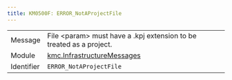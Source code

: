```yaml
---
title: KM0500F: ERROR_NotAProjectFile
---
```


|            |           |
|------------|---------- |
| Message    | File &lt;param&gt; must have a \.kpj extension to be treated as a project\. |
| Module     | [kmc.InfrastructureMessages](kmc.infrastructuremessages) |
| Identifier | `ERROR_NotAProjectFile` |


